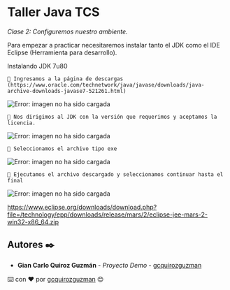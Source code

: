 # Taller Java TCS

_Clase 2: Configuremos nuestro ambiente._

Para empezar a practicar necesitaremos instalar tanto el JDK como el IDE Eclipse (Herramienta para desarrollo).

Instalando JDK 7u80

```
📢 Ingresamos a la página de descargas (https://www.oracle.com/technetwork/java/javase/downloads/java-archive-downloads-javase7-521261.html)
```

![Error: imagen no ha sido cargada](https://github.com/gcquirozguzman/java-tcs-202001/blob/Clase-02/imagenes/pagina_1.png)

```
📢 Nos dirigimos al JDK con la versión que requerimos y aceptamos la licencia.
```

![Error: imagen no ha sido cargada](https://github.com/gcquirozguzman/java-tcs-202001/blob/Clase-02/imagenes/pagina_2.png)

```
📢 Seleccionamos el archivo tipo exe
```

![Error: imagen no ha sido cargada](https://github.com/gcquirozguzman/java-tcs-202001/blob/Clase-02/imagenes/pagina_3.png)

```
📢 Ejecutamos el archivo descargado y seleccionamos continuar hasta el final
```

![Error: imagen no ha sido cargada](https://github.com/gcquirozguzman/java-tcs-202001/blob/Clase-02/imagenes/pagina_5.png)





https://www.eclipse.org/downloads/download.php?file=/technology/epp/downloads/release/mars/2/eclipse-jee-mars-2-win32-x86_64.zip








## Autores ✒️

* **Gian Carlo Quiroz Guzmán** - *Proyecto Demo* - [gcquirozguzman](https://github.com/gcquirozguzman)



⌨️ con ❤️ por [gcquirozguzman](https://github.com/gcquirozguzman) 😊
